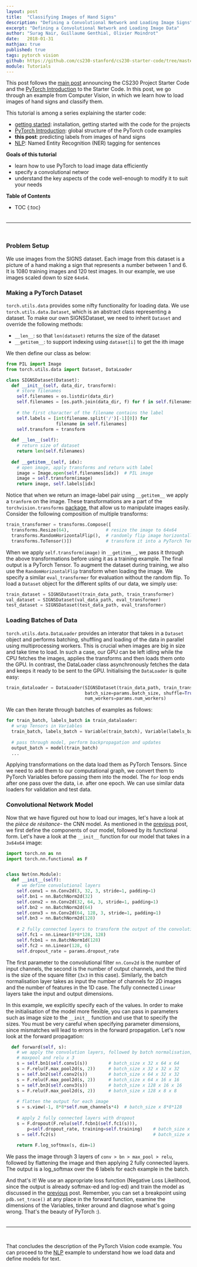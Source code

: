 ```yaml
---
layout: post
title:  "Classifying Images of Hand Signs"
description: "Defining a Convolutional Network and Loading Image Signs"
excerpt: "Defining a Convolutional Network and Loading Image Data"
author: "Surag Nair, Guillaume Genthial, Olivier Moindrot"
date:   2018-01-31
mathjax: true
published: true
tags: pytorch vision
github: https://github.com/cs230-stanford/cs230-starter-code/tree/master/pytorch/vision
module: Tutorials
---
```


<!-- TODO: comment -->

This post follows the [main post][post-1] announcing the CS230 Project Starter Code and the [PyTorch Introduction][pt-start] to the Starter Code. In this post, we go through an example from Computer Vision, in which we learn how to load images of hand signs and classify them.


This tutorial is among a series explaining the starter code:
<!-- #TODO: add here links to different posts -->
- [getting started][post-1]: installation, getting started with the code for the projects
- [PyTorch Introduction][pt-start]: global structure of the PyTorch code examples
- **this post**: predicting labels from images of hand signs
- [NLP][pt-nlp]: Named Entity Recognition (NER) tagging for sentences

__Goals of this tutorial__
- learn how to use PyTorch to load image data efficiently
- specify a convolutional networ
- understand the key aspects of the code well-enough to modify it to suit your needs

__Table of Contents__

* TOC
{:toc}

<div style="height:5px;font-size:1px;">&nbsp;</div>

---
<div style="height:15px;font-size:1px;">&nbsp;</div>

### Problem Setup

We use images from the SIGNS dataset. Each image from this dataset is a picture of a hand making a sign that represents a number between 1 and 6. It is 1080 training images and 120 test images. In our example, we use images scaled down to size `64x64`.


### Making a PyTorch Dataset

`torch.utils.data` provides some nifty functionality for loading data. We use `torch.utils.data.Dataset`, which is an abstract class representing a dataset. To make our own SIGNSDataset, we need to inherit `Dataset` and override the following methods:
- `__len__`: so that `len(dataset)` returns the size of the dataset
- `__getitem__`: to support indexing using `dataset[i]` to get the ith image

We then define our class as below:
```python
from PIL import Image
from torch.utils.data import Dataset, DataLoader

class SIGNSDataset(Dataset):
  def __init__(self, data_dir, transform):      
    # store filenames
    self.filenames = os.listdir(data_dir)
    self.filenames = [os.path.join(data_dir, f) for f in self.filenames]
      
    # the first character of the filename contains the label
    self.labels = [int(filename.split('/')[-1][0]) for 
                   filename in self.filenames]
    self.transform = transform
      
  def __len__(self):
    # return size of dataset
    return len(self.filenames)
      
  def __getitem__(self, idx):
    # open image, apply transforms and return with label
    image = Image.open(self.filenames[idx])  # PIL image
    image = self.transform(image)
    return image, self.labels[idx]
```

Notice that when we return an image-label pair using `__getitem__` we apply a `tranform` on the image. These transformations are a part of the `torchvision.transforms` [package](http://pytorch.org/docs/master/torchvision/transforms.html), that allow us to manipulate images easily. Consider the following composition of multiple transforms:

```python
train_transformer = transforms.Compose([
  transforms.Resize(64),              # resize the image to 64x64 
  transforms.RandomHorizontalFlip(),  # randomly flip image horizontally
  transforms.ToTensor()])             # transform it into a PyTorch Tensor
```

When we apply `self.transform(image)` in `__getitem__`, we pass it through the above transformations before using it as a training example. The final output is a PyTorch Tensor. To augment the dataset during training, we also use the `RandomHorizontalFlip` transform when loading the image. We specify a similar `eval_transformer` for evaluation without the random flip. To load a `Dataset` object for the different splits of our data, we simply use:

```python
train_dataset = SIGNSDataset(train_data_path, train_transformer)
val_dataset = SIGNSDataset(val_data_path, eval_transformer)
test_dataset = SIGNSDataset(test_data_path, eval_transformer)
```

### Loading Batches of Data

`torch.utils.data.DataLoader` provides an interator that takes in a `Dataset` object and performs batching, shuffling and loading of the data in parallel using multiprocessing workers. This is crucial when images are big in size and take time to load. In such a case, our GPU can be left idling while the CPU fetches the images, applies the transforms and then loads them onto the GPU. In contrast, the DataLoader class asynchronously fetches the data and keeps it ready to be sent to the GPU. Initialising the `DataLoader` is quite easy:

```python
train_dataloader = DataLoader(SIGNSDataset(train_data_path, train_transformer), 
                              batch_size=params.batch_size, shuffle=True,
                              num_workers=params.num_workers)
```

We can then iterate through batches of examples as follows:
```python
for train_batch, labels_batch in train_dataloader:
  # wrap Tensors in Variables
  train_batch, labels_batch = Variable(train_batch), Variable(labels_batch)
  
  # pass through model, perform backpropagation and updates
  output_batch = model(train_batch)
  ...
```

Applying transformations on the data load them as PyTorch Tensors. Since we need to add them to our computational graph, we convert them to PyTorch Variables before passing them into the model. The `for` loop ends after one pass over the data, i.e. after one epoch. We can use similar data loaders for validation and test data.

### Convolutional Network Model

Now that we have figured out how to load our images, let's have a look at the *pièce de résitance*- the CNN model. As mentioned in the [previous][pt-start] post, we first define the components of our model, followed by its functional form. Let's have a look at the `__init__` function for our model that takes in a `3x64x64` image:

```python
import torch.nn as nn
import torch.nn.functional as F


class Net(nn.Module):
  def __init__(self):
    # we define convolutional layers 
    self.conv1 = nn.Conv2d(3, 32, 3, stride=1, padding=1)
    self.bn1 = nn.BatchNorm2d(32)
    self.conv2 = nn.Conv2d(32, 64, 3, stride=1, padding=1)
    self.bn2 = nn.BatchNorm2d(64)
    self.conv3 = nn.Conv2d(64, 128, 3, stride=1, padding=1)
    self.bn3 = nn.BatchNorm2d(128)
            
    # 2 fully connected layers to transform the output of the convolution layers to the final output
    self.fc1 = nn.Linear(8*8*128, 128)
    self.fcbn1 = nn.BatchNorm1d(128)
    self.fc2 = nn.Linear(128, 6)       
    self.dropout_rate = params.dropout_rate
```

The first parameter to the convolutional filter `nn.Conv2d` is the number of input channels, the second is the number of output channels, and the third is the size of the square filter (`3x3` in this case). Similarly, the batch normalisation layer takes as input the number of channels for 2D images and the number of features in the 1D case. The fully connected `Linear` layers take  the input and output dimensions.

In this example, we explicitly specify each of the values. In order to make the initialisation of the model more flexible, you can pass in parameters such as image size to the `__init__` function and use that to specify the sizes. You must be very careful when specifying parameter dimensions, since mismatches will lead to errors in the forward propagation. Let's now look at the forward propagation:

```python
  def forward(self, s):
    # we apply the convolution layers, followed by batch normalisation, 
    # maxpool and relu x 3
    s = self.bn1(self.conv1(s))        # batch_size x 32 x 64 x 64
    s = F.relu(F.max_pool2d(s, 2))     # batch_size x 32 x 32 x 32
    s = self.bn2(self.conv2(s))        # batch_size x 64 x 32 x 32
    s = F.relu(F.max_pool2d(s, 2))     # batch_size x 64 x 16 x 16
    s = self.bn3(self.conv3(s))        # batch_size x 128 x 16 x 16
    s = F.relu(F.max_pool2d(s, 2))     # batch_size x 128 x 8 x 8
            
    # flatten the output for each image
    s = s.view(-1, 8*8*self.num_channels*4)  # batch_size x 8*8*128
            
    # apply 2 fully connected layers with dropout
    s = F.dropout(F.relu(self.fcbn1(self.fc1(s))), 
        p=self.dropout_rate, training=self.training)    # batch_size x 128
    s = self.fc2(s)                                     # batch_size x 6
            
    return F.log_softmax(s, dim=1)
```

We pass the image through 3 layers of `conv > bn > max_pool > relu`, followed by flattening the image and then applying 2 fully connected layers. The output is a log_softmax over the 6 labels for each example in the batch.

And that's it! We use an appropriate loss function (Negative Loss Likelihood, since the output is already softmax-ed and log-ed) and train the model as discussed in the [previous][pt-start] post. Remember, you can set a breakpoint using `pdb.set_trace()` at any place in the forward function, examine the dimensions of the Variables, tinker around and diagnose what's going wrong. That's the beauty of PyTorch :).

<div style="height:5px;font-size:1px;">&nbsp;</div>

---

<div style="height:15px;font-size:1px;">&nbsp;</div>

That concludes the description of the PyTorch Vision code example. You can proceed to the [NLP][pt-nlp] example to understand how we load data and define models for text.
 
<!-- TODO : have convention for links to code as well as actually include some links -->
<!-- Links -->
[github]: https://github.com/cs230-stanford/cs230-code-examples
[post-1]: https://cs230-stanford.github.io/project-code-examples.html
[pt-start]: https://cs230-stanford.github.io/pytorch-getting-started.html
[pt-nlp]: https://cs230-stanford.github.io/pytorch-nlp.html
